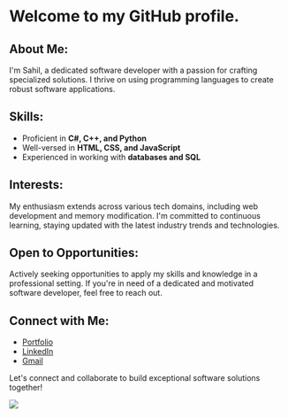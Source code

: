 # Welcome to my GitHub profile.

## About Me:
I'm Sahil, a dedicated software developer with a passion for crafting specialized solutions. I thrive on using programming languages to create robust software applications.

## Skills:
- Proficient in **C#, C++, and Python**
- Well-versed in **HTML, CSS, and JavaScript**
- Experienced in working with **databases and SQL**

## Interests:
My enthusiasm extends across various tech domains, including web development and memory modification. I'm committed to continuous learning, staying updated with the latest industry trends and technologies.

## Open to Opportunities:
Actively seeking opportunities to apply my skills and knowledge in a professional setting. If you're in need of a dedicated and motivated software developer, feel free to reach out.

## Connect with Me:
- [Portfolio](www.sahilsingh.me)
- [LinkedIn](https://www.linkedin.com/in/SahilSingh021/)
- [Gmail](mailto:sahilsingh.preet21@gmail.com)

Let's connect and collaborate to build exceptional software solutions together!

![](https://komarev.com/ghpvc/?username=SahilSingh021&label=PROFILE+VIEWS&color=007BFF)

